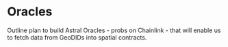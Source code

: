# Oracles

Outline plan to build Astral Oracles - probs on Chainlink - that will enable us to fetch data from GeoDIDs into spatial contracts.

